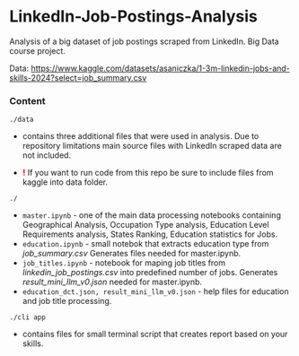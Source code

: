 # LinkedIn-Job-Postings-Analysis

Analysis of a big dataset of job postings scraped from LinkedIn. Big Data course project.

Data: https://www.kaggle.com/datasets/asaniczka/1-3m-linkedin-jobs-and-skills-2024?select=job_summary.csv

### Сontent

`./data`

- contains three additional files that were used in analysis. Due to repository limitations main source files with LinkedIn scraped data are not included.

- <span style="color:red">**!**</span> If you want to run code from this repo be sure to include files from kaggle into data folder.

`./`

- `master.ipynb` - one of the main data processing notebooks containing Geographical Analysis, Occupation Type analysis, Education Level Requirements analysis, States Ranking, Education statistics for Jobs.
- `education.ipynb` - small notebok that extracts education type from _job_summary.csv_ Generates files needed for master.ipynb.
- `job_titles.ipynb` - notebook for maping job titles from _linkedin_job_postings.csv_ into predefined number of jobs. Generates _result_mini_llm_v0.json_ needed for master.ipynb.
- `education_dct.json, result_mini_llm_v0.json` - help files for education and job title processing.

`./cli app`

- contains files for small terminal script that creates report based on your skills.
